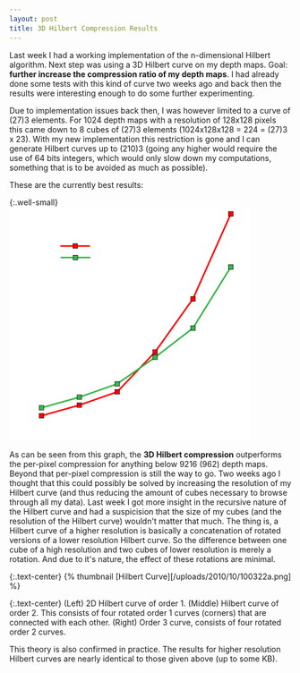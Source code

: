 ```yaml
---
layout: post
title: 3D Hilbert Compression Results
---
```


Last week I had a working implementation of the n-dimensional Hilbert algorithm. Next step was using a 3D Hilbert curve on my depth maps. Goal: <strong>further increase the compression ratio of my depth maps</strong>. I had already done some tests with this kind of curve two weeks ago and back then the results were interesting enough to do some further experimenting.

Due to implementation issues back then, I was however limited to a curve of (27)3 elements. For 1024 depth maps with a resolution of 128x128 pixels this came down to 8 cubes of (27)3 elements (1024x128x128 = 224 = (27)3 x 23). With my new implementation this restriction is gone and I can generate Hilbert curves up to (210)3 (going any higher would require the use of 64 bits integers, which would only slow down my computations, something that is to be avoided as much as possible).

These are the currently best results:

{:.well-small}
![3D Hilbert Compression vs Per-Pixel Compression](/uploads/2010/10/100322b.png)

As can be seen from this graph, the **3D Hilbert compression** outperforms the per-pixel compression for anything below 9216 (962) depth maps. Beyond that per-pixel compression is still the way to go. Two weeks ago I thought that this could possibly be solved by increasing the resolution of my Hilbert curve (and thus reducing the amount of cubes necessary to browse through all my data). Last week I got more insight in the recursive nature of the Hilbert curve and had a suspicision that the size of my cubes (and the resolution of the Hilbert curve) wouldn't matter that much. The thing is, a Hilbert curve of a higher resolution is basically a concatenation of rotated versions of a lower resolution Hilbert curve. So the difference between one cube of a high resolution and two cubes of lower resolution is merely a rotation. And due to it's nature, the effect of these rotations are minimal.

{:.text-center}
{% thumbnail [Hilbert Curve][/uploads/2010/10/100322a.png] %}

{:.text-center}
(Left) 2D Hilbert curve of order 1. (Middle) Hilbert curve of order 2. This consists of four rotated order 1 curves (corners) that are connected with each other. (Right) Order 3 curve, consists of four rotated order 2 curves.

This theory is also confirmed in practice. The results for higher resolution Hilbert curves are nearly identical to those given above (up to some KB).

